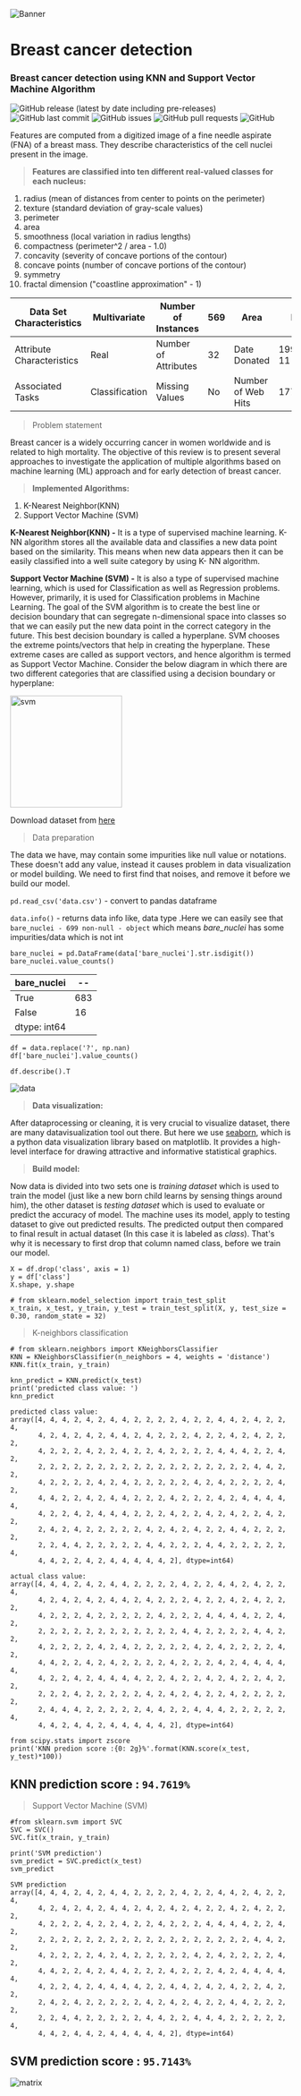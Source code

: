 ![Banner](https://images.unsplash.com/photo-1576669801343-117bb4054118?ixlib=rb-1.2.1&ixid=MnwxMjA3fDB8MHxzZWFyY2h8MTh8fGJyZWFzdCUyMGNhbmNlciUyMGRldGVjdGlvbnxlbnwwfHwwfHw%3D&auto=format&fit=crop&w=1920&h=400&q=60)

# Breast cancer detection
### Breast cancer detection using KNN and Support Vector Machine Algorithm

![GitHub release (latest by date including pre-releases)](https://img.shields.io/github/v/release/navendu-pottekkat/awesome-readme?include_prereleases)
![GitHub last commit](https://img.shields.io/github/last-commit/navendu-pottekkat/awesome-readme)
![GitHub issues](https://img.shields.io/github/issues-raw/navendu-pottekkat/awesome-readme)
![GitHub pull requests](https://img.shields.io/github/issues-pr/navendu-pottekkat/awesome-readme)
![GitHub](https://img.shields.io/github/license/navendu-pottekkat/awesome-readme)

Features are computed from a digitized image of a fine needle aspirate (FNA) of a breast mass. They describe characteristics of the cell nuclei present in the image.

> **Features are classified into ten different real-valued classes for each nucleus:**
1. radius (mean of distances from center to points on the perimeter)
2. texture (standard deviation of gray-scale values)
3. perimeter
4. area
5. smoothness (local variation in radius lengths)
6. compactness (perimeter^2 / area - 1.0)
7. concavity (severity of concave portions of the contour)
8. concave points (number of concave portions of the contour)
9. symmetry
10. fractal dimension ("coastline approximation" - 1)
 

| Data Set Characteristics | Multivariate | Number of Instances | 569 | Area | Life |
| -- | -- | -- | -- | -- | -- | 
| Attribute Characteristics | Real | Number of Attributes | 32 | Date Donated | 1995-11-01 |
| Associated Tasks | Classification | Missing Values | No | Number of Web Hits | 1771156 |

> Problem statement

Breast cancer is a widely occurring cancer in women worldwide and is related to high mortality. The objective of this review is to present several approaches to investigate the application of multiple algorithms based on machine learning (ML) approach and for early detection of breast cancer.

> **Implemented Algorithms:**
1. K-Nearest Neighbor(KNN)
2. Support Vector Machine (SVM)

**K-Nearest Neighbor(KNN) -**
It is a type of supervised machine learning. K-NN algorithm stores all the available data and classifies a new data point based on the similarity. This means when new data appears then it can be easily classified into a well suite category by using K- NN algorithm.

**Support Vector Machine (SVM) -**
It is also a type of supervised machine learning, which is used for Classification as well as Regression problems. However, primarily, it is used for Classification problems in Machine Learning. The goal of the SVM algorithm is to create the best line or decision boundary that can segregate n-dimensional space into classes so that we can easily put the new data point in the correct category in the future. This best decision boundary is called a hyperplane. SVM chooses the extreme points/vectors that help in creating the hyperplane. These extreme cases are called as support vectors, and hence algorithm is termed as Support Vector Machine. Consider the below diagram in which there are two different categories that are classified using a decision boundary or hyperplane:

<img src="https://github.com/Abhishek-k-git/breast_cancer_detection/blob/main/images/svm.png" height="200" alt="svm" />

Download dataset from [here](https://archive.ics.uci.edu/ml/datasets/breast+cancer+wisconsin+(diagnostic))

> Data preparation

The data we have, may contain some impurities like null value or notations. These doesn't add any value, instead it causes problem in data visualization or model building. We need to first find that noises, and remove it before we build our model.

``` pd.read_csv('data.csv') ``` - convert to pandas dataframe

``` data.info() ``` - returns data info like, data type
.Here we can easily see that ``` bare_nuclei - 699 non-null - object ``` which means *bare_nuclei* has some impurities/data which is not int
```
bare_nuclei = pd.DataFrame(data['bare_nuclei'].str.isdigit())
bare_nuclei.value_counts()
```
| bare_nuclei | -- |
| -- | -- |
| True | 683 |
| False | 16 |
| dtype: int64 |

```
df = data.replace('?', np.nan)
df['bare_nuclei'].value_counts()
```
```
df.describe().T
```
![data](https://github.com/Abhishek-k-git/breast_cancer_detection/blob/main/images/data.png)

> **Data visualization:**

After dataprocessing or cleaning, it is very crucial to visualize dataset, there are many datavisualization tool out there. But here we use [seaborn](https://seaborn.pydata.org/), which is a python data visualization library based on matplotlib. It provides a high-level interface for drawing attractive and informative statistical graphics.

> **Build model:**

Now data is divided into two sets one is *training dataset* which is used to train the model (just like a new born child learns by sensing things around him), the other dataset is *testing dataset* which is used to evaluate or predict the accuracy of model. The machine uses its model, apply to testing dataset to give out predicted results. The predicted output then compared to final result in actual dataset (In this case it is labeled as *class*). That's why it is necessary to first drop that column named class, before we train our model.

```
X = df.drop('class', axis = 1)
y = df['class']
X.shape, y.shape

# from sklearn.model_selection import train_test_split
x_train, x_test, y_train, y_test = train_test_split(X, y, test_size = 0.30, random_state = 32)
```

> K-neighbors classification
```
# from sklearn.neighbors import KNeighborsClassifier
KNN = KNeighborsClassifier(n_neighbors = 4, weights = 'distance')
KNN.fit(x_train, y_train)
```
```
knn_predict = KNN.predict(x_test)
print('predicted class value: ')
knn_predict
```
```
predicted class value: 
array([4, 4, 4, 2, 4, 2, 4, 4, 2, 2, 2, 2, 4, 2, 2, 4, 4, 2, 4, 2, 2, 4,
       4, 2, 4, 2, 4, 2, 4, 4, 2, 4, 2, 2, 2, 4, 2, 2, 4, 2, 4, 2, 2, 2,
       4, 2, 2, 2, 4, 2, 2, 4, 2, 2, 4, 2, 2, 2, 2, 4, 4, 4, 2, 2, 4, 2,
       2, 2, 2, 2, 2, 2, 2, 2, 2, 2, 2, 2, 2, 2, 2, 2, 2, 2, 4, 4, 2, 2,
       4, 2, 2, 2, 2, 4, 2, 4, 2, 2, 2, 2, 2, 4, 2, 4, 2, 2, 2, 2, 4, 2,
       4, 4, 2, 2, 4, 2, 4, 4, 2, 2, 2, 4, 2, 2, 2, 4, 2, 4, 4, 4, 4, 4,
       4, 2, 2, 4, 2, 4, 4, 4, 2, 2, 2, 4, 2, 2, 4, 2, 4, 2, 2, 4, 2, 2,
       2, 4, 2, 4, 2, 2, 2, 2, 2, 4, 2, 4, 2, 4, 2, 2, 4, 4, 2, 2, 2, 2,
       2, 2, 4, 4, 2, 2, 2, 2, 2, 4, 4, 2, 2, 2, 4, 4, 2, 2, 2, 2, 2, 4,
       4, 4, 2, 2, 4, 2, 4, 4, 4, 4, 4, 2], dtype=int64)
```
```
actual class value: 
array([4, 4, 4, 2, 4, 2, 4, 4, 2, 2, 2, 2, 4, 2, 2, 4, 4, 2, 4, 2, 2, 4,
       4, 2, 4, 2, 4, 2, 4, 4, 2, 4, 2, 2, 2, 4, 2, 2, 4, 2, 4, 2, 2, 2,
       4, 2, 2, 2, 4, 2, 2, 2, 2, 2, 4, 2, 2, 2, 4, 4, 4, 4, 2, 2, 4, 2,
       2, 2, 2, 2, 2, 2, 2, 2, 2, 2, 2, 2, 4, 4, 2, 2, 2, 2, 4, 4, 2, 2,
       4, 2, 2, 2, 2, 4, 2, 4, 2, 2, 2, 2, 2, 4, 2, 4, 2, 2, 2, 2, 4, 2,
       4, 4, 2, 2, 4, 2, 4, 2, 2, 2, 2, 4, 2, 2, 2, 4, 2, 4, 4, 4, 4, 4,
       4, 2, 2, 4, 2, 4, 4, 4, 4, 2, 2, 4, 2, 2, 4, 2, 4, 2, 2, 4, 2, 2,
       2, 2, 2, 4, 2, 2, 2, 2, 2, 4, 2, 4, 2, 4, 2, 2, 4, 2, 2, 2, 2, 2,
       2, 4, 4, 4, 2, 2, 2, 2, 2, 4, 4, 2, 2, 4, 4, 4, 2, 2, 2, 2, 2, 4,
       4, 4, 2, 4, 4, 2, 4, 4, 4, 4, 4, 2], dtype=int64)
```
```
from scipy.stats import zscore
print('KNN predion score :{0: 2g}%'.format(KNN.score(x_test, y_test)*100))
```
**KNN prediction score :** ```94.7619%```
-

> Support Vector Machine (SVM)

```
#from sklearn.svm import SVC
SVC = SVC()
SVC.fit(x_train, y_train)
```
```
print('SVM prediction')
svm_predict = SVC.predict(x_test)
svm_predict
```
```
SVM prediction
array([4, 4, 4, 2, 4, 2, 4, 4, 2, 2, 2, 2, 4, 2, 2, 4, 4, 2, 4, 2, 2, 4,
       4, 2, 4, 2, 4, 2, 4, 4, 2, 4, 2, 4, 2, 4, 2, 2, 4, 2, 4, 2, 2, 2,
       4, 2, 2, 2, 4, 2, 2, 4, 2, 2, 4, 2, 2, 2, 4, 4, 4, 4, 2, 2, 4, 2,
       2, 2, 2, 2, 2, 2, 2, 2, 2, 2, 2, 2, 2, 2, 2, 2, 2, 2, 4, 4, 2, 2,
       4, 2, 2, 2, 2, 4, 2, 4, 2, 2, 2, 2, 2, 4, 2, 4, 2, 2, 2, 2, 4, 2,
       4, 4, 2, 2, 4, 2, 4, 4, 2, 2, 2, 4, 2, 2, 2, 4, 2, 4, 4, 4, 4, 4,
       4, 2, 2, 4, 2, 4, 4, 4, 4, 2, 2, 4, 4, 2, 4, 2, 4, 2, 2, 4, 2, 2,
       2, 4, 2, 4, 2, 2, 2, 2, 2, 4, 2, 4, 2, 4, 2, 2, 4, 4, 2, 2, 2, 2,
       2, 2, 4, 4, 2, 2, 2, 2, 2, 4, 4, 2, 2, 4, 4, 4, 2, 2, 2, 2, 2, 4,
       4, 4, 2, 4, 4, 2, 4, 4, 4, 4, 4, 2], dtype=int64)
```
**SVM prediction score :** ```95.7143%```
-

![matrix](https://github.com/Abhishek-k-git/breast_cancer_detection/blob/main/images/matrix.png)
